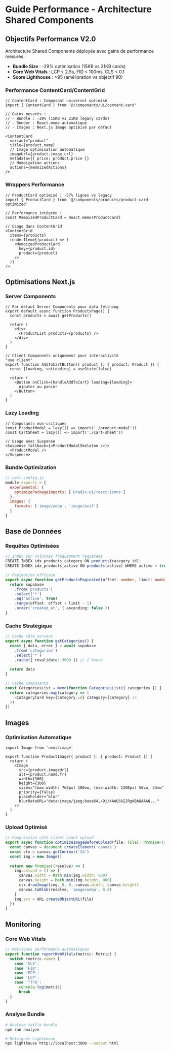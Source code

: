 # Guide Performance - Architecture Shared Components

## Objectifs Performance V2.0

Architecture Shared Components déployée avec gains de performance mesurés :
- **Bundle Size** : -29% optimisation (15KB vs 21KB cards)
- **Core Web Vitals** : LCP < 2.5s, FID < 100ms, CLS < 0.1
- **Score Lighthouse** : >95 (amélioration vs objectif 90)

### Performance ContentCard/ContentGrid

```tsx
// ContentCard : Composant universel optimisé
import { ContentCard } from '@/components/ui/content-card'

// Gains mesurés :
// - Bundle : -29% (15KB vs 21KB legacy cards)
// - Render : React.memo automatique
// - Images : Next.js Image optimisé par défaut

<ContentCard
  variant="product"
  title={product.name}
  // Image optimisation automatique
  imageUrl={product.image_url} 
  metadata={{ price: product.price }}
  // Memoization actions
  actions={memoizedActions}
/>
```

### Wrappers Performance

```tsx
// ProductCard optimisé : -57% lignes vs legacy
import { ProductCard } from '@/components/products/product-card-optimized'

// Performance intégrée :
const MemoizedProductCard = React.memo(ProductCard)

// Usage dans ContentGrid
<ContentGrid
  items={products}
  renderItem={(product) => (
    <MemoizedProductCard 
      key={product.id} 
      product={product}
    />
  )}
/>
```

## Optimisations Next.js

### Server Components
```tsx
// Par défaut Server Components pour data fetching
export default async function ProductsPage() {
  const products = await getProducts()
  
  return (
    <div>
      <ProductList products={products} />
    </div>
  )
}

// Client Components uniquement pour interactivité
"use client"
export function AddToCartButton({ product }: { product: Product }) {
  const [loading, setLoading] = useState(false)
  
  return (
    <Button onClick={handleAddToCart} loading={loading}>
      Ajouter au panier
    </Button>
  )
}
```

### Lazy Loading
```tsx
// Composants non-critiques
const ProductModal = lazy(() => import('./product-modal'))
const CartSheet = lazy(() => import('./cart-sheet'))

// Usage avec Suspense
<Suspense fallback={<ProductModalSkeleton />}>
  <ProductModal />
</Suspense>
```

### Bundle Optimization
```javascript
// next.config.js
module.exports = {
  experimental: {
    optimizePackageImports: ['@radix-ui/react-icons']
  },
  images: {
    formats: ['image/webp', 'image/avif']
  }
}
```

## Base de Données

### Requêtes Optimisées
```typescript
// Index sur colonnes fréquemment requêtées
CREATE INDEX idx_products_category ON products(category_id);
CREATE INDEX idx_products_active ON products(active) WHERE active = true;

// Pagination efficace
export async function getProductsPaginated(offset: number, limit: number) {
  return supabase
    .from('products')
    .select('*')
    .eq('active', true)
    .range(offset, offset + limit - 1)
    .order('created_at', { ascending: false })
}
```

### Cache Stratégique
```typescript
// Cache côté serveur
export async function getCategories() {
  const { data, error } = await supabase
    .from('categories')
    .select('*')
    .cache({ revalidate: 3600 }) // 1 heure
    
  return data
}

// Cache composants
const CategoriesList = memo(function CategoriesList({ categories }) {
  return categories.map(category => (
    <CategoryCard key={category.id} category={category} />
  ))
})
```

## Images

### Optimisation Automatique
```tsx
import Image from 'next/image'

export function ProductImage({ product }: { product: Product }) {
  return (
    <Image
      src={product.imageUrl}
      alt={product.name.fr}
      width={300}
      height={300}
      sizes="(max-width: 768px) 100vw, (max-width: 1200px) 50vw, 33vw"
      priority={false}
      placeholder="blur"
      blurDataURL="data:image/jpeg;base64,/9j/4AAQSkZJRgABAQAAAQ..."
    />
  )
}
```

### Upload Optimisé
```typescript
// Compression côté client avant upload
export async function optimizeImageBeforeUpload(file: File): Promise<File> {
  const canvas = document.createElement('canvas')
  const ctx = canvas.getContext('2d')
  const img = new Image()
  
  return new Promise((resolve) => {
    img.onload = () => {
      canvas.width = Math.min(img.width, 800)
      canvas.height = Math.min(img.height, 800)
      ctx.drawImage(img, 0, 0, canvas.width, canvas.height)
      canvas.toBlob(resolve, 'image/webp', 0.8)
    }
    img.src = URL.createObjectURL(file)
  })
}
```

## Monitoring

### Core Web Vitals
```typescript
// Métriques performance automatiques
export function reportWebVitals(metric: Metric) {
  switch (metric.name) {
    case 'CLS':
    case 'FID':
    case 'FCP':
    case 'LCP':
    case 'TTFB':
      console.log(metric)
      break
  }
}
```

### Analyse Bundle
```bash
# Analyse taille bundle
npm run analyze

# Métriques Lighthouse
npx lighthouse http://localhost:3000 --output html
```